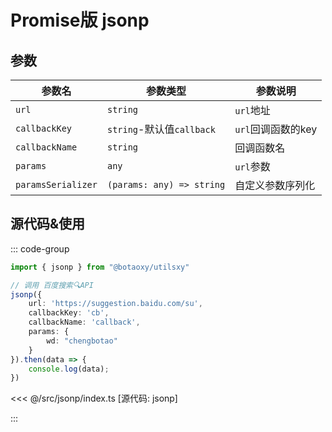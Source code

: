 # Promise版 jsonp

## 参数

| 参数名             | 参数类型                  | 参数说明           |
| ------------------ | ------------------------- | ------------------ |
| `url`              | `string`                  | `url`地址          |
| `callbackKey`      | `string`-默认值`callback` | `url`回调函数的key |
| `callbackName`     | `string`                  | 回调函数名         |
| `params`           | `any`                     | `url`参数          |
| `paramsSerializer` | `(params: any) => string` | 自定义参数序列化   |

## 源代码&使用

::: code-group

``` ts [使用]
import { jsonp } from "@botaoxy/utilsxy"

// 调用 百度搜索🔍API
jsonp({
    url: 'https://suggestion.baidu.com/su',
    callbackKey: 'cb',
    callbackName: 'callback',
    params: {
        wd: "chengbotao"
    }
}).then(data => {
    console.log(data);
})
```

<<< @/src/jsonp/index.ts [源代码: jsonp]

:::

